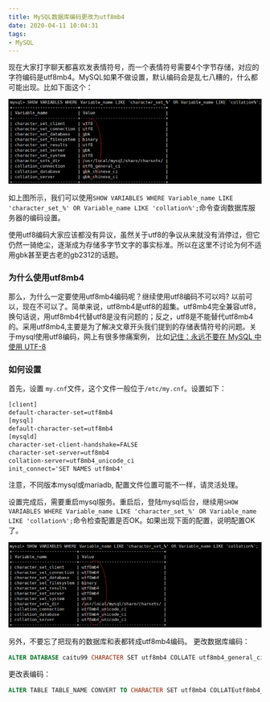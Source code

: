 ```yaml
---
title: MySQL数据库编码更改为utf8mb4
date: 2020-04-11 10:04:31
tags:
- MySQL
---
```


现在大家打字聊天都喜欢发表情符号，而一个表情符号需要4个字节存储，对应的字符编码是utf8mb4。MySQL如果不做设置，默认编码会是乱七八糟的，什么都可能出现。比如下面这个：

![1586571131272](https://raw.githubusercontent.com/ocre/blog-pub-images/master/typora/20200411101213-172439.png)

如上图所示，我们可以使用`SHOW VARIABLES WHERE Variable_name LIKE 'character_set_%' OR Variable_name LIKE 'collation%';`命令查询数据库服务器的编码设置。

使用utf8编码大家应该都没有异议，虽然关于utf8的争议从来就没有消停过，但它仍然一骑绝尘，逐渐成为存储多字节文字的事实标准。所以在这里不讨论为何不适用gbk甚至更古老的gb2312的话题。

### 为什么使用utf8mb4
那么，为什么一定要使用utf8mb4编码呢？继续使用utf8编码不可以吗? 以前可以，现在不可以了。简单来说，utf8mb4是utf8的超集。utf8mb4完全兼容utf8，换句话说，用utf8mb4代替utf8是没有问题的；反之，utf8是不能替代utf8mb4的。采用utf8mb4,主要是为了解决文章开头我们提到的存储表情符号的问题。关于mysql使用utf8编码，网上有很多惨痛案例， 比如[记住：永远不要在 MySQL 中使用 UTF-8](https://zhuanlan.zhihu.com/p/63360270)

### 如何设置
首先，设置 `my.cnf`文件，这个文件一般位于`/etc/my.cnf`。设置如下：
```shell
[client]
default-character-set=utf8mb4
[mysql]
default-character-set=utf8mb4
[mysqld]
character-set-client-handshake=FALSE
character-set-server=utf8mb4
collation-server=utf8mb4_unicode_ci
init_connect='SET NAMES utf8mb4'
```
注意，不同版本mysql或mariadb, 配置文件位置可能不一样，请灵活处理。

设置完成后，需要重启mysql服务。重启后，登陆mysql后台，继续用`SHOW VARIABLES WHERE Variable_name LIKE 'character_set_%' OR Variable_name LIKE 'collation%';`命令检查配置是否OK。如果出现下面的配置，说明配置OK了。

![1586573272451](https://raw.githubusercontent.com/ocre/blog-pub-images/master/typora/20200411104753-963241.png)

另外，不要忘了把现有的数据库和表都转成utf8mb4编码。
更改数据库编码：
```sql
ALTER DATABASE caitu99 CHARACTER SET utf8mb4 COLLATE utf8mb4_general_ci;
```
更改表编码：
```sql
ALTER TABLE TABLE_NAME CONVERT TO CHARACTER SET utf8mb4 COLLATEutf8mb4_general_ci; 
```
